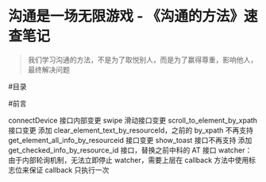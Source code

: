 # 沟通是一场无限游戏 - 《沟通的方法》速查笔记

> 我们学习沟通的方法，不是为了取悦别人，而是为了赢得尊重，影响他人，最终解决问题
>
 #目录

#前言

connectDevice 接口内部变更
swipe 滑动接口变更
scroll_to_element_by_xpath 接口变更
添加 clear_element_text_by_resourceId，之前的 by_xpath 不再支持
get_element_all_info_by_resourceid 接口变更
show_toast 接口不再支持
添加 get_checked_info_by_resource_id 接口，替换之前中科的 AT 接口
watcher：由于内部轮询机制，无法立即停止 watcher，需要上层在 callback 方法中使用标志位来保证 callback 只执行一次
